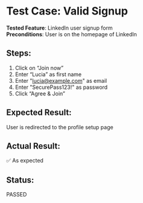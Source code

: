 # Test Case: Valid Signup

**Tested Feature**: LinkedIn user signup form  
**Preconditions**: User is on the homepage of LinkedIn

## Steps:
1. Click on “Join now”
2. Enter “Lucia” as first name
3. Enter "lucia@example.com" as email
4. Enter "SecurePass123!" as password
5. Click “Agree & Join”

## Expected Result:
User is redirected to the profile setup page

## Actual Result:
✅ As expected

## Status:
PASSED